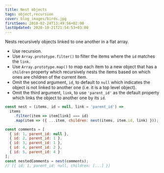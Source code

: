 ```yaml
---
title: Nest objects
tags: object,recursion
cover: blog_images/birds.jpg
firstSeen: 2018-02-24T13:49:56+02:00
lastUpdated: 2020-10-21T21:54:53+03:00
---
```


Nests recursively objects linked to one another in a flat array.

- Use recursion.
- Use `Array.prototype.filter()` to filter the items where the `id` matches the `link`.
- Use `Array.prototype.map()` to map each item to a new object that has a `children` property which recursively nests the items based on which ones are children of the current item.
- Omit the second argument, `id`, to default to `null` which indicates the object is not linked to another one (i.e. it is a top level object).
- Omit the third argument, `link`, to use `'parent_id'` as the default property which links the object to another one by its `id`.

```js
const nest = (items, id = null, link = 'parent_id') =>
  items
    .filter(item => item[link] === id)
    .map(item => ({ ...item, children: nest(items, item.id, link) }));
```

```js
const comments = [
  { id: 1, parent_id: null },
  { id: 2, parent_id: 1 },
  { id: 3, parent_id: 1 },
  { id: 4, parent_id: 2 },
  { id: 5, parent_id: 4 }
];
const nestedComments = nest(comments);
// [{ id: 1, parent_id: null, children: [...] }]
```
